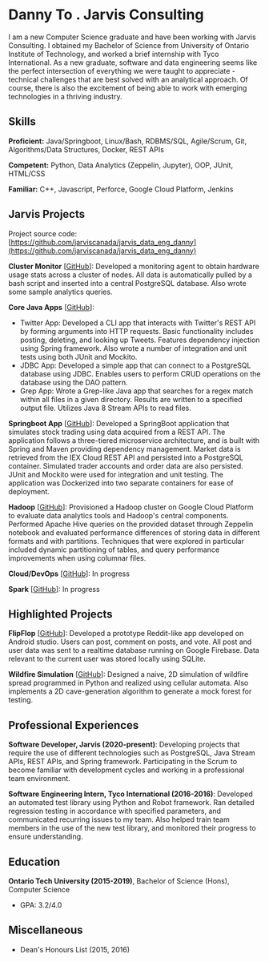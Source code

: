 # Danny To . Jarvis Consulting

I am a new Computer Science graduate and have been working with Jarvis Consulting. I obtained my Bachelor of Science from University of Ontario Institute of Technology, and worked a brief internship with Tyco International. As a new graduate, software and data engineering seems like the perfect intersection of everything we were taught to appreciate - technical challenges that are best solved with an analytical approach. Of course, there is also the excitement of being able to work with emerging technologies in a thriving industry.

## Skills

**Proficient:** Java/Springboot, Linux/Bash, RDBMS/SQL, Agile/Scrum, Git, Algorithms/Data Structures, Docker, REST APIs

**Competent:** Python, Data Analytics (Zeppelin, Jupyter), OOP, JUnit, HTML/CSS

**Familiar:** C++, Javascript, Perforce, Google Cloud Platform, Jenkins

## Jarvis Projects

Project source code: [https://github.com/jarviscanada/jarvis_data_eng_danny](https://github.com/jarviscanada/jarvis_data_eng_danny)


**Cluster Monitor** [[GitHub](https://github.com/jarviscanada/jarvis_data_eng_danny/tree/master/linux_sql)]: Developed a monitoring agent to obtain hardware usage stats across a cluster of nodes. All data is automatically pulled by a bash script and inserted into a central PostgreSQL database. Also wrote some sample analytics queries.

**Core Java Apps** [[GitHub](https://github.com/jarviscanada/jarvis_data_eng_danny/tree/master/core_java)]:
      
  - Twitter App: Developed a CLI app that interacts with Twitter's REST API by forming arguments into HTTP requests. Basic functionality includes posting, deleting, and looking up Tweets. Features dependency injection using Spring framework. Also wrote a number of integration and unit tests using both JUnit and Mockito.
  - JDBC App: Developed a simple app that can connect to a PostgreSQL database using JDBC. Enables users to perform CRUD operations on the database using the DAO pattern.
  - Grep App: Wrote a Grep-like Java app that searches for a regex match within all files in a given directory. Results are written to a specified output file. Utilizes Java 8 Stream APIs to read files.

**Springboot App** [[GitHub](https://github.com/jarviscanada/jarvis_data_eng_danny/tree/master/springboot)]: Developed a SpringBoot application that simulates stock trading using data acquired from a REST API. The application follows a three-tiered microservice architecture, and is built with Spring and Maven providing dependency management. Market data is retrieved from the IEX Cloud REST API and persisted into a PostgreSQL container. Simulated trader accounts and order data are also persisted. JUnit and Mockito were used for integration and unit testing. The application was Dockerized into two separate containers for ease of deployment.  

**Hadoop** [[GitHub](https://github.com/jarviscanada/jarvis_data_eng_danny/tree/master/hadoop)]: Provisioned a Hadoop cluster on Google Cloud Platform to evaluate data analytics tools and Hadoop's central components. Performed Apache Hive queries on the provided dataset through Zeppelin notebook and evaluated performance differences of storing data in different formats and with partitions. Techniques that were explored in particular included dynamic partitioning of tables, and query performance improvements when using columnar files.

**Cloud/DevOps** [[GitHub](https://github.com/jarviscanada/jarvis_data_eng_danny/tree/master/cloud_devops)]: In progress

**Spark** [[GitHub](https://github.com/jarviscanada/jarvis_data_eng_danny/tree/master/spark)]: In progress


## Highlighted Projects
**FlipFlop** [[GitHub](https://github.com/danny-to7/FlipFlop)]: Developed a prototype Reddit-like app developed on Android studio. Users can post, comment on posts, and vote. All post and user data was sent to a realtime database running on Google Firebase. Data relevant to the current user was stored locally using SQLite.

**Wildfire Simulation** [[GitHub](https://github.com/danny-to7/Simulations)]: Designed a naive, 2D simulation of wildfire spread programmed in Python and realized using cellular automata. Also implements a 2D cave-generation algorithm to generate a mock forest for testing.


## Professional Experiences

**Software Developer, Jarvis (2020-present)**: Developing projects that require the use of different technologies such as PostgreSQL, Java Stream APIs, REST APIs, and Spring framework. Participating in the Scrum to become familiar with development cycles and working in a professional team environment.

**Software Engineering Intern, Tyco International (2016-2016)**: Developed an automated test library using Python and Robot framework. Ran detailed regression testing in accordance with specified parameters, and communicated recurring issues to my team. Also helped train team members in the use of the new test library, and monitored their progress to ensure understanding.


## Education
**Ontario Tech University (2015-2019)**, Bachelor of Science (Hons), Computer Science
- GPA: 3.2/4.0


## Miscellaneous
- Dean's Honours List (2015, 2016)